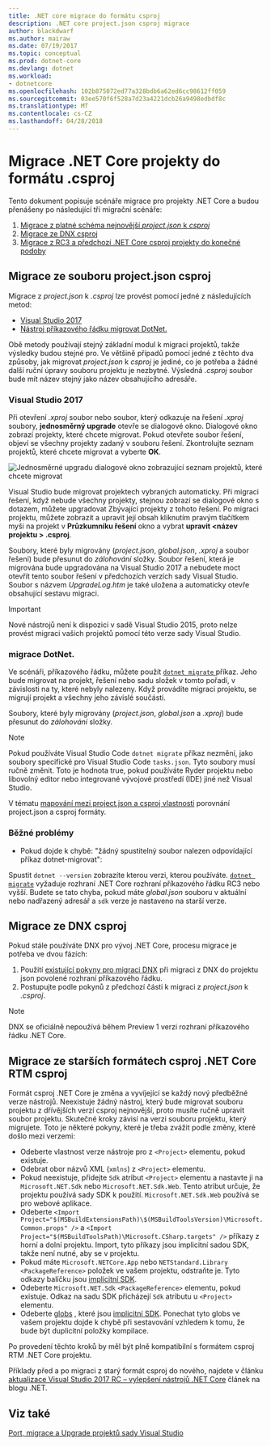 ```yaml
---
title: .NET core migrace do formátu csproj
description: .NET core project.json csproj migrace
author: blackdwarf
ms.author: mairaw
ms.date: 07/19/2017
ms.topic: conceptual
ms.prod: dotnet-core
ms.devlang: dotnet
ms.workload:
- dotnetcore
ms.openlocfilehash: 102b875072ed77a328bdb6a62ed6cc98612ff059
ms.sourcegitcommit: 03ee570f6f528a7d23a4221dcb26a9498edbdf8c
ms.translationtype: MT
ms.contentlocale: cs-CZ
ms.lasthandoff: 04/28/2018
---
```

# <a name="migrating-net-core-projects-to-the-csproj-format"></a>Migrace .NET Core projekty do formátu .csproj

Tento dokument popisuje scénáře migrace pro projekty .NET Core a budou přenášeny po následující tři migrační scénáře:

1. [Migrace z platné schéma nejnovější *project.json* k *csproj*](#migration-from-projectjson-to-csproj)
2. [Migrace ze DNX csproj](#migration-from-dnx-to-csproj)
3. [Migrace z RC3 a předchozí .NET Core csproj projekty do konečné podoby](#migration-from-earlier-net-core-csproj-formats-to-rtm-csproj)

## <a name="migration-from-projectjson-to-csproj"></a>Migrace ze souboru project.json csproj
Migrace z *project.json* k *.csproj* lze provést pomocí jedné z následujících metod:

- [Visual Studio 2017](#visual-studio-2017)
- [Nástroj příkazového řádku migrovat DotNet.](#dotnet-migrate)
 
Obě metody používají stejný základní modul k migraci projektů, takže výsledky budou stejné pro. Ve většině případů pomocí jedné z těchto dva způsoby, jak migrovat *project.json* k *csproj* je jediné, co je potřeba a žádné další ruční úpravy souboru projektu je nezbytné. Výsledná *.csproj* soubor bude mít název stejný jako název obsahujícího adresáře.

### <a name="visual-studio-2017"></a>Visual Studio 2017

Při otevření *.xproj* soubor nebo soubor, který odkazuje na řešení *.xproj* soubory, **jednosměrný upgrade** otevře se dialogové okno. Dialogové okno zobrazí projekty, které chcete migrovat. Pokud otevřete soubor řešení, objeví se všechny projekty zadaný v souboru řešení. Zkontrolujte seznam projektů, které chcete migrovat a vyberte **OK**.

![Jednosměrné upgradu dialogové okno zobrazující seznam projektů, které chcete migrovat](media/one-way-upgrade.jpg)

Visual Studio bude migrovat projektech vybraných automaticky. Při migraci řešení, když nebude všechny projekty, stejnou zobrazí se dialogové okno s dotazem, můžete upgradovat Zbývající projekty z tohoto řešení. Po migraci projektu, můžete zobrazit a upravit její obsah kliknutím pravým tlačítkem myši na projekt v **Průzkumníku řešení** okno a vybrat **upravit \<název projektu > .csproj**.

Soubory, které byly migrovány (*project.json*, *global.json*, *.xproj* a soubor řešení) bude přesunut do *zálohování* složky. Soubor řešení, která je migrována bude upgradována na Visual Studio 2017 a nebudete moct otevřít tento soubor řešení v předchozích verzích sady Visual Studio. Soubor s názvem *UpgradeLog.htm* je také uložena a automaticky otevře obsahující sestavu migraci.

> [!IMPORTANT]
> Nové nástrojů není k dispozici v sadě Visual Studio 2015, proto nelze provést migraci vašich projektů pomocí této verze sady Visual Studio.

### <a name="dotnet-migrate"></a>migrace DotNet.

Ve scénáři, příkazového řádku, můžete použít [ `dotnet migrate` ](../tools/dotnet-migrate.md) příkaz. Jeho bude migrovat na projekt, řešení nebo sadu složek v tomto pořadí, v závislosti na ty, které nebyly nalezeny. Když provádíte migraci projektu, se migrují projekt a všechny jeho závislé součásti.

Soubory, které byly migrovány (*project.json*, *global.json* a *.xproj*) bude přesunut do *zálohování* složky.

> [!NOTE]
> Pokud používáte Visual Studio Code `dotnet migrate` příkaz nezmění, jako soubory specifické pro Visual Studio Code `tasks.json`. Tyto soubory musí ručně změnit. Toto je hodnota true, pokud používáte Ryder projektu nebo libovolný editor nebo integrované vývojové prostředí (IDE) jiné než Visual Studio. 

V tématu [mapování mezi project.json a csproj vlastnosti](../tools/project-json-to-csproj.md) porovnání project.json a csproj formáty.

### <a name="common-issues"></a>Běžné problémy

- Pokud dojde k chybě: "žádný spustitelný soubor nalezen odpovídající příkaz dotnet-migrovat":

Spustit `dotnet --version` zobrazíte kterou verzi, kterou používáte. [`dotnet migrate`](../tools/dotnet-migrate.md) vyžaduje rozhraní .NET Core rozhraní příkazového řádku RC3 nebo vyšší.
Budete se tato chyba, pokud máte *global.json* souboru v aktuální nebo nadřazený adresář a `sdk` verze je nastaveno na starší verze.

## <a name="migration-from-dnx-to-csproj"></a>Migrace ze DNX csproj
Pokud stále používáte DNX pro vývoj .NET Core, procesu migrace je potřeba ve dvou fázích:

1. Použití [existující pokyny pro migraci DNX](from-dnx.md) při migraci z DNX do projektu json povolené rozhraní příkazového řádku.
2. Postupujte podle pokynů z předchozí části k migraci z *project.json* k *.csproj*.  

> [!NOTE]
> DNX se oficiálně nepoužívá během Preview 1 verzi rozhraní příkazového řádku .NET Core. 

## <a name="migration-from-earlier-net-core-csproj-formats-to-rtm-csproj"></a>Migrace ze starších formátech csproj .NET Core RTM csproj
Formát csproj .NET Core je změna a vyvíjející se každý nový předběžné verze nástrojů. Neexistuje žádný nástroj, který bude migrovat souboru projektu z dřívějších verzí csproj nejnovější, proto musíte ručně upravit soubor projektu. Skutečné kroky závisí na verzi souboru projektu, který migrujete. Toto je některé pokyny, které je třeba zvážit podle změny, které došlo mezi verzemi:

* Odeberte vlastnost verze nástroje pro z `<Project>` elementu, pokud existuje. 
* Odebrat obor názvů XML (`xmlns`) z `<Project>` elementu.
* Pokud neexistuje, přidejte `Sdk` atribut `<Project>` elementu a nastavte ji na `Microsoft.NET.Sdk` nebo `Microsoft.NET.Sdk.Web`. Tento atribut určuje, že projektu používá sady SDK k použití. `Microsoft.NET.Sdk.Web` používá se pro webové aplikace.
* Odeberte `<Import Project="$(MSBuildExtensionsPath)\$(MSBuildToolsVersion)\Microsoft.Common.props" />` a `<Import Project="$(MSBuildToolsPath)\Microsoft.CSharp.targets" />` příkazy z horní a dolní projektu. Import, tyto příkazy jsou implicitní sadou SDK, takže není nutné, aby se v projektu. 
* Pokud máte `Microsoft.NETCore.App` nebo `NETStandard.Library` `<PackageReference>` položek ve vašem projektu, odstraňte je. Tyto odkazy balíčku jsou [implicitní SDK](https://aka.ms/sdkimplicitrefs). 
* Odeberte `Microsoft.NET.Sdk` `<PackageReference>` elementu, pokud existuje. Odkaz na sadu SDK přicházejí `Sdk` atributu u `<Project>` elementu. 
* Odeberte [globs](https://en.wikipedia.org/wiki/Glob_(programming)) , které jsou [implicitní SDK](../tools/csproj.md#default-compilation-includes-in-net-core-projects). Ponechat tyto globs ve vašem projektu dojde k chybě při sestavování vzhledem k tomu, že bude být duplicitní položky kompilace. 

Po provedení těchto kroků by měl být plně kompatibilní s formátem csproj RTM .NET Core projektu. 

Příklady před a po migraci z starý formát csproj do nového, najdete v článku [aktualizace Visual Studio 2017 RC – vylepšení nástrojů .NET Core](https://blogs.msdn.microsoft.com/dotnet/2016/12/12/updating-visual-studio-2017-rc-net-core-tooling-improvements/) článek na blogu .NET.

## <a name="see-also"></a>Viz také
[Port, migrace a Upgrade projektů sady Visual Studio](/visualstudio/porting/port-migrate-and-upgrade-visual-studio-projects)
